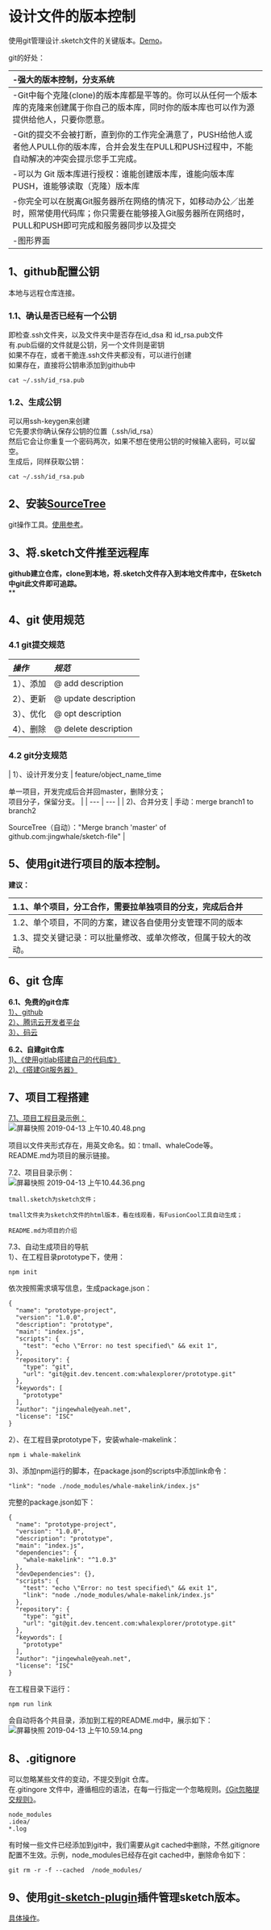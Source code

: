 # 设计文件的版本控制

使用git管理设计.sketch文件的关键版本。[Demo](https://github.com/jingwhale/sketch-file)。

git的好处：

| -强大的版本控制，分支系统 |
| :--- |
| -Git中每个克隆\(clone\)的版本库都是平等的。你可以从任何一个版本库的克隆来创建属于你自己的版本库，同时你的版本库也可以作为源提供给他人，只要你愿意。 |
| -Git的提交不会被打断，直到你的工作完全满意了，PUSH给他人或者他人PULL你的版本库，合并会发生在PULL和PUSH过程中，不能自动解决的冲突会提示您手工完成。 |
| -可以为 Git 版本库进行授权：谁能创建版本库，谁能向版本库PUSH，谁能够读取（克隆）版本库 |
| -你完全可以在脱离Git服务器所在网络的情况下，如移动办公／出差时，照常使用代码库；你只需要在能够接入Git服务器所在网络时，PULL和PUSH即可完成和服务器同步以及提交 |
| -图形界面 |

## 1、github配置公钥

本地与远程仓库连接。 

### 1.1、确认是否已经有一个公钥

即检查.ssh文件夹，以及文件夹中是否存在id\_dsa 和 id\_rsa.pub文件  
有.pub后缀的文件就是公钥，另一个文件则是密钥  
如果不存在，或者干脆连.ssh文件夹都没有，可以进行创建  
如果存在，直接将公钥串添加到github中

```text
cat ~/.ssh/id_rsa.pub
```

### 1.2、生成公钥

可以用ssh-keygen来创建  
它先要求你确认保存公钥的位置（.ssh/id\_rsa）  
然后它会让你重复一个密码两次，如果不想在使用公钥的时候输入密码，可以留空。  
生成后，同样获取公钥：

```text
cat ~/.ssh/id_rsa.pub
```

## 2、安装[SourceTree](https://www.sourcetreeapp.com/)

git操作工具。[使用参考](https://www.jianshu.com/p/1e286d33adab)。

## 3、将.sketch文件推至远程库

**github建立仓库，clone到本地，将.sketch文件存入到本地文件库中，在Sketch中git此文件即可追踪。**  
\*\* 

## 4、git 使用规范

### 4.1 git提交规范

| _操作_ | _规范_ |
| :--- | :--- |
| 1）、添加 | @ add description |
| 2）、更新 | @ update description |
| 3）、优化 | @ opt description |
| 4）、删除 | @ delete description |

### 4.2 git分支规范

\| 1）、设计开发分支 \| feature/object\_name\_time

单一项目，开发完成后合并回master，删除分支；  
项目分子，保留分支。 \| \| --- \| --- \| \| 2\)、合并分支 \| 手动：merge branch1 to branch2  
  
SourceTree（自动）："Merge branch 'master' of github.com:jingwhale/sketch-file" \|

## 5、使用git进行项目的版本控制。

**建议：**

| 1.1、单个项目，分工合作，需要拉单独项目的分支，完成后合并 |
| :--- |
| 1.2、单个项目，不同的方案，建议各自使用分支管理不同的版本 |
| 1.3、提交关键记录：可以批量修改、或单次修改，但属于较大的改动。 |

## 6、git 仓库

**6.1、免费的git仓库**  
[1）、github](https://github.com/)  
[2）、腾讯云开发者平台](https://dev.tencent.com/user)  
[3）、码云](https://gitee.com/)

**6.2、自建git仓库**  
[1\)、《使用gitlab搭建自己的代码库》](https://www.cnblogs.com/pliybird/p/6026248.html)  
[2\)、《搭建Git服务器》](https://www.liaoxuefeng.com/wiki/0013739516305929606dd18361248578c67b8067c8c017b000/00137583770360579bc4b458f044ce7afed3df579123eca000)

## 7、项目工程搭建

[7.1、项目工程目录示例：](https://dev.tencent.com/u/whalexplorer/p/prototype/git/tree/master)  
![&#x5C4F;&#x5E55;&#x5FEB;&#x7167; 2019-04-13 &#x4E0A;&#x5348;10.40.48.png](https://cdn.nlark.com/yuque/0/2019/png/120638/1555123268532-17fe5dca-5373-4809-854f-87aea7014388.png#align=left&display=inline&height=212&name=屏幕快照%202019-04-13%20上午10.40.48.png&originHeight=530&originWidth=698&size=63952&status=done&width=279)

项目以文件夹形式存在，用英文命名。如：tmall、whaleCode等。  
README.md为项目的展示链接。

7.2、项目目录示例：  
![&#x5C4F;&#x5E55;&#x5FEB;&#x7167; 2019-04-13 &#x4E0A;&#x5348;10.44.36.png](https://cdn.nlark.com/yuque/0/2019/png/120638/1555123484741-66e24a8f-58c2-4215-871c-2620a1330737.png#align=left&display=inline&height=150&name=屏幕快照%202019-04-13%20上午10.44.36.png&originHeight=314&originWidth=664&size=29092&status=done&width=317)

```text
tmall.sketch为sketch文件；

tmall文件夹为sketch文件的html版本，看在线观看，有FusionCool工具自动生成；

README.md为项目的介绍
```

7.3、自动生成项目的导航  
1）、在工程目录prototype下，使用：

```text
npm init
```

依次按照需求填写信息，生成package.json：

```text
{
  "name": "prototype-project",
  "version": "1.0.0",
  "description": "prototype",
  "main": "index.js",
  "scripts": {
    "test": "echo \"Error: no test specified\" && exit 1",
  },
  "repository": {
    "type": "git",
    "url": "git@git.dev.tencent.com:whalexplorer/prototype.git"
  },
  "keywords": [
    "prototype"
  ],
  "author": "jingewhale@yeah.net",
  "license": "ISC"
}
```

2）、在工程目录prototype下，安装whale-makelink：

```text
npm i whale-makelink
```

3\)、添加npm运行的脚本，在package.json的scripts中添加link命令：

```text
"link": "node ./node_modules/whale-makelink/index.js"
```

完整的package.json如下：

```text
{
  "name": "prototype-project",
  "version": "1.0.0",
  "description": "prototype",
  "main": "index.js",
  "dependencies": {
    "whale-makelink": "^1.0.3"
  },
  "devDependencies": {},
  "scripts": {
    "test": "echo \"Error: no test specified\" && exit 1",
    "link": "node ./node_modules/whale-makelink/index.js"
  },
  "repository": {
    "type": "git",
    "url": "git@git.dev.tencent.com:whalexplorer/prototype.git"
  },
  "keywords": [
    "prototype"
  ],
  "author": "jingewhale@yeah.net",
  "license": "ISC"
}
```

在工程目录下运行：

```text
npm run link
```

会自动将各个共目录，添加到工程的README.md中，展示如下：  
![&#x5C4F;&#x5E55;&#x5FEB;&#x7167; 2019-04-13 &#x4E0A;&#x5348;10.59.14.png](https://cdn.nlark.com/yuque/0/2019/png/120638/1555124362834-7fa5ec9f-59f1-4c15-9ef2-3f278030e100.png#align=left&display=inline&height=189&name=屏幕快照%202019-04-13%20上午10.59.14.png&originHeight=576&originWidth=2276&size=81873&status=done&width=746) 

## 8、.gitignore

可以忽略某些文件的变动，不提交到git 仓库。  
在.gitingore 文件中，遵循相应的语法，在每一行指定一个忽略规则。[《Git忽略提交规则》](https://www.cnblogs.com/kevingrace/p/5690241.html)。

```text
node_modules
.idea/
*.log
```

有时候一些文件已经添加到git中，我们需要从git cached中删除，不然.gitignore配置不生效。示例，node\_modules已经存在git cached中，删除命令如下：

```text
git rm -r -f --cached  /node_modules/
```

## 9、使用[git-sketch-plugin](https://github.com/mathieudutour/git-sketch-plugin)插件管理sketch版本。

[具体操作](https://www.jianshu.com/p/c401c0b1247e)。

